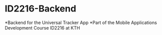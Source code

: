 # ID2216-Backend
*Backend for the Universal Tracker App
*Part of the Mobile Applications Development Course ID2216 at KTH
